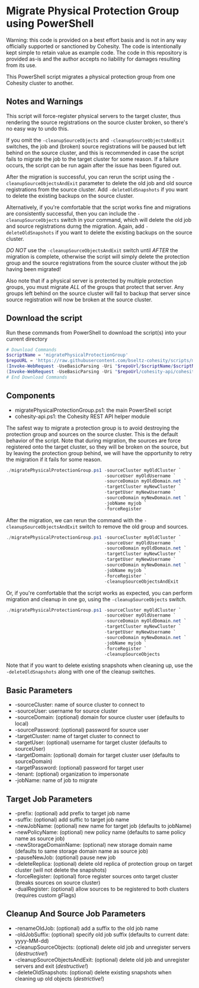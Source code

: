 # Migrate Physical Protection Group using PowerShell

Warning: this code is provided on a best effort basis and is not in any way officially supported or sanctioned by Cohesity. The code is intentionally kept simple to retain value as example code. The code in this repository is provided as-is and the author accepts no liability for damages resulting from its use.

This PowerShell script migrates a physical protection group from one Cohesity cluster to another.

## Notes and Warnings

This script will force-register physical servers to the target cluster, thus rendering the source registrations on the source cluster broken, so there's no easy way to undo this.

If you omit the `-cleanupSourceObjects` and `-cleanupSourceObjectsAndExit` switches, the job and (broken) source registrations will be paused but left behind on the source cluster, and this is recommended in case the script fails to migrate the job to the target cluster for some reason. If a failure occurs, the script can be run again after the issue has been figured out.

After the migration is successful, you can rerun the script using the `-cleanupSourceObjectsAndExit` parameter to delete the old job and old source registrations from the source cluster. Add `-deleteOldSnapshots` if you want to delete the existing backups on the source cluster.

Alternatively, if you're comfortable that the script works fine and migrations are consistently successful, then you can include the `-cleanupSourceObjects` switch in your command, which will delete the old job and source registrations durng the migration. Again, add `-deleteOldSnapshots` if you want to delete the existing backups on the source cluster.

*DO NOT* use the `-cleanupSourceObjectsAndExit` switch until *AFTER* the migration is complete, otherwise the script will simply delete the protection group and the source registrations from the source cluster without the job having been migrated!

Also note that if a physical server is protected by multiple protection groups, you must migrate *ALL* of the groups that protect that server. Any groups left behind on the source cluster will fail to backup that server since source registration will now be broken at the source cluster.

## Download the script

Run these commands from PowerShell to download the script(s) into your current directory

```powershell
# Download Commands
$scriptName = 'migratePhysicalProtectionGroup'
$repoURL = 'https://raw.githubusercontent.com/bseltz-cohesity/scripts/master/powershell'
(Invoke-WebRequest -UseBasicParsing -Uri "$repoUrl/$scriptName/$scriptName.ps1").content | Out-File "$scriptName.ps1"; (Get-Content "$scriptName.ps1") | Set-Content "$scriptName.ps1"
(Invoke-WebRequest -UseBasicParsing -Uri "$repoUrl/cohesity-api/cohesity-api.ps1").content | Out-File cohesity-api.ps1; (Get-Content cohesity-api.ps1) | Set-Content cohesity-api.ps1
# End Download Commands
```

## Components

* migratePhysicalProtectionGroup.ps1: the main PowerShell script
* cohesity-api.ps1: the Cohesity REST API helper module

The safest way to migrate a protection group is to avoid destroying the protection group and sources on the source cluster. This is the default behavior of the script. Note that during migration, the sources are force registered onto the target cluster, so they will be broken on the source, but by leaving the protection group behind, we will have the opportunity to retry the migration if it fails for some reason.

```powershell
./migratePhysicalProtectionGroup.ps1 -sourceCluster myOldCluster `
                                     -sourceUser myOldUsername `
                                     -sourceDomain myOldDomain.net `
                                     -targetCluster myNewCluster `
                                     -targetUser myNewUsername `
                                     -sourceDomain myNewDomain.net `
                                     -jobName myjob `
                                     -forceRegister
```

After the migration, we can rerun the command with the `-cleanupSourceObjectsAndExit` switch to remove the old group and sources.

```powershell
./migratePhysicalProtectionGroup.ps1 -sourceCluster myOldCluster `
                                     -sourceUser myOldUsername `
                                     -sourceDomain myOldDomain.net `
                                     -targetCluster myNewCluster `
                                     -targetUser myNewUsername `
                                     -sourceDomain myNewDomain.net `
                                     -jobName myjob `
                                     -forceRegister `
                                     -cleanupSourceObjectsAndExit
```

Or, if you're comfortable that the script works as expected, you can perform migration and cleanup in one go, using the `-cleanupSourceObjects` switch.

```powershell
./migratePhysicalProtectionGroup.ps1 -sourceCluster myOldCluster `
                                     -sourceUser myOldUsername `
                                     -sourceDomain myOldDomain.net `
                                     -targetCluster myNewCluster `
                                     -targetUser myNewUsername `
                                     -sourceDomain myNewDomain.net `
                                     -jobName myjob `
                                     -forceRegister `
                                     -cleanupSourceObjects
```

Note that if you want to delete existing snapshots when cleaning up, use the `-deleteOldSnapshots` along with one of the cleanup switches.

## Basic Parameters

* -sourceCluster: name of source cluster to connect to
* -sourceUser: username for source cluster
* -sourceDomain: (optional) domain for source cluster user (defaults to local)
* -sourcePassword: (optional) password for source user
* -targetCluster: name of target cluster to connect to
* -targetUser: (optional) username for target cluster (defaults to sourceUser)
* -targetDomain: (optional) domain for target cluster user (defaults to sourceDomain)
* -targetPassword: (optional) password for target user
* -tenant: (optional) organization to impersonate
* -jobName: name of job to migrate

## Target Job Parameters

* -prefix: (optional) add prefix to target job name
* -suffix: (optional) add suffic to target job name
* -newJobName: (optional) new name for target job (defaults to jobName)
* -newPolicyName: (optional) new policy name (defaults to same policy name as source job)
* -newStorageDomainName: (optional) new storage domain name (defaults to same storage domain name as source job)
* -pauseNewJob: (optional) pause new job
* -deleteReplica: (optional) delete old replica of protection group on target cluster (will not delete the snapshots)
* -forceRegister: (optional) force register sources onto target cluster (breaks sources on source cluster)
* -dualRegister: (optional) allow sources to be registered to both clusters (requires custom gFlags)

## Cleanup And Source Job Parameters

* -renameOldJob: (optional) add a suffix to the old job name
* -oldJobSuffix: (optional) specify old job suffix (defaults to current date: yyyy-MM-dd)
* -cleanupSourceObjects: (optional) delete old job and unregister servers (*destructive!*)
* -cleanupSourceObjectsAndExit: (optional) delete old job and unregister servers and exit (*destructive!*)
* -deleteOldSnapshots: (optional) delete existing snapshots when cleaning up old objects (*destrictive!*)
